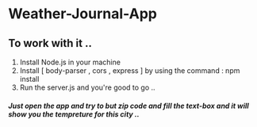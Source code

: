 # Weather-Journal-App

## To work with it ..

1.  Install Node.js in your machine
2.  Install [ body-parser , cors , express ] by using the command : npm install 
3.  Run the server.js and you're good to go ..

##### Just open the app and try to but zip code and fill the text-box and it will show you the tempreture for this city ..

